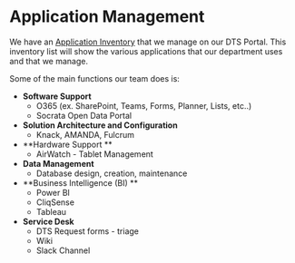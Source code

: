 # Application Management

We have an [Application Inventory](https://atd-dts.gitbook.io/atd-knack-operations/dts-portal/application-inventory) that we manage on our DTS Portal. This inventory list will show the various applications that our department uses and that we manage.&#x20;

Some of the main functions our team does is:

* **Software Support**
  * O365 (ex. SharePoint, Teams, Forms, Planner, Lists, etc..)
  * Socrata Open Data Portal
* **Solution Architecture and Configuration**
  * Knack, AMANDA, Fulcrum
* **Hardware Support **
  * AirWatch - Tablet Management
* **Data Management**
  * Database design, creation, maintenance
* **Business Intelligence (BI) **
  * Power BI
  * CliqSense
  * Tableau
* **Service Desk**
  * DTS Request forms - triage
  * Wiki&#x20;
  * Slack Channel
